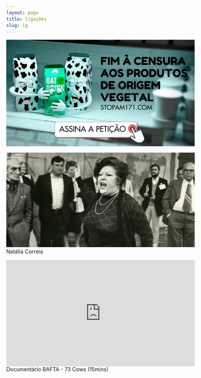 ```yaml
---
layout: page
title: ligações
slug: ig
---
```



[![](/media/stopam171.jpg)](https://stopam171.com/pt)


[![](/media-escrita/natalia-correia.jpg)](/escrita/natalia-correia)
Natália Correia


<div style="padding:56.25% 0 0 0;position:relative;"><iframe src="https://player.vimeo.com/video/293352305?title=0&byline=0&portrait=0" style="position:absolute;top:0;left:0;width:100%;height:100%;" frameborder="0" allow="autoplay; fullscreen" allowfullscreen></iframe></div><script src="https://player.vimeo.com/api/player.js"></script>
Documentário BAFTA - 73 Cows (15mins)
